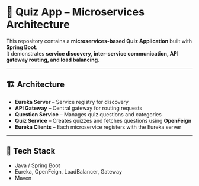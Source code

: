 # 🎯 Quiz App – Microservices Architecture

This repository contains a **microservices-based Quiz Application** built with **Spring Boot**.  
It demonstrates **service discovery, inter-service communication, API gateway routing, and load balancing**.

---

## 🏗️ Architecture

- **Eureka Server** – Service registry for discovery
- **API Gateway** – Central gateway for routing requests
- **Question Service** – Manages quiz questions and categories
- **Quiz Service** – Creates quizzes and fetches questions using **OpenFeign**
- **Eureka Clients** – Each microservice registers with the Eureka server

---

## 🔧 Tech Stack

- Java / Spring Boot
- Eureka, OpenFeign, LoadBalancer, Gateway
- Maven

